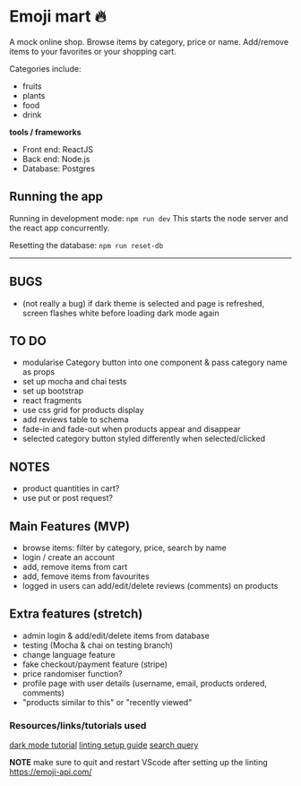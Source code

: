 # Emoji mart 🔥

A mock online shop. Browse items by category, price or name. Add/remove items to your favorites or your shopping cart. 

Categories include:
- fruits
- plants
- food
- drink

**tools / frameworks**
- Front end: ReactJS
- Back end: Node.js
- Database: Postgres

## Running the app

Running in development mode: `npm run dev`
This starts the node server and the react app concurrently.

Resetting the database: `npm run reset-db`

---

## BUGS

- (not really a bug) if dark theme is selected and page is refreshed, screen flashes white before loading dark mode again



## TO DO
- modularise Category button into one component & pass category name as props
- set up mocha and chai tests
- set up bootstrap
- react fragments
- use css grid for products display
- add reviews table to schema
- fade-in and fade-out when products appear and disappear
- selected category button styled differently when selected/clicked

## NOTES
- product quantities in cart?
- use put or post request?


## Main Features (MVP)

- browse items: filter by category, price, search by name
- login / create an account
- add, remove items from cart
- add, femove items from favourites
- logged in users can add/edit/delete reviews (comments) on products


## Extra features (stretch)

- admin login & add/edit/delete items from database
- testing (Mocha & chai on testing branch)
- change language feature
- fake checkout/payment feature (stripe)
- price randomiser function?
- profile page with user details (username, email, products ordered, comments)
- "products similar to this" or "recently viewed"

### Resources/links/tutorials used

[dark mode tutorial](https://css-tricks.com/a-dark-mode-toggle-with-react-and-themeprovider/)
[linting setup guide](https://dev.to/saurabhggc/add-eslint-prettier-and-airbnb-to-your-project-3mo8)
[search query](https://www.youtube.com/watch?v=LkoSe0ba7SE&ab_channel=TheStoicProgrammers)


**NOTE** make sure to quit and restart VScode after setting up the linting
https://emoji-api.com/
